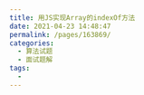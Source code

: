 ```yaml
---
title: 用JS实现Array的indexOf方法
date: 2021-04-23 14:48:47
permalink: /pages/163869/
categories:
  - 算法试题
  - 面试题解
tags:
  -
---
```

